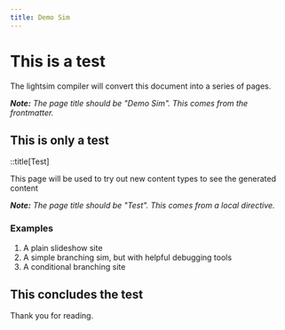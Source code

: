 ```yaml
---
title: Demo Sim
---
```


# This is a test

The lightsim compiler will convert this document into a series of pages.

***Note:*** *The page title should be "Demo Sim". This comes from the frontmatter.*

## This is only a test

::title[Test]

This page will be used to try out new content types to see the generated content

***Note:*** *The page title should be "Test". This comes from a local directive.*

### Examples

1. A plain slideshow site
2. A simple branching sim, but with helpful debugging tools
3. A conditional branching site

## This concludes the test

Thank you for reading.
